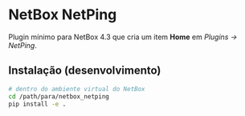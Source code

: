 <!-- netbox_netping/README.md -->
# NetBox NetPing

Plugin mínimo para NetBox 4.3 que cria um item **Home** em *Plugins → NetPing*.

## Instalação (desenvolvimento)

```bash
# dentro do ambiente virtual do NetBox
cd /path/para/netbox_netping
pip install -e .
